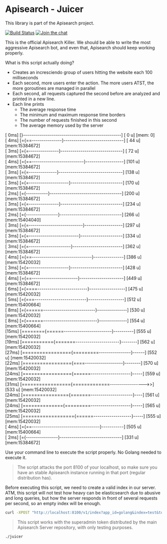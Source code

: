 # Apisearch - Juicer

This library is part of the Apisearch project.

[![Build Status](https://travis-ci.org/apisearch-io/search-server.svg?branch=master)](https://travis-ci.org/apisearch-io/search-server)
[![Join the chat](https://badges.gitter.im/Join%20Chat.svg)](https://gitter.im/apisearch_io/general)

This is the official Apisearch Killer. We should be able to write the
most aggressive Apisearch bot, and even that, Apisearch should keep
working properly.

What is this script actually doing?

- Creates an incresciendo group of users hitting the website each 100 milliseconds
- Each second, more users enter the action. The more users ATST, the more goroutines
  are managed in parallel
- Each second, all requests captured the second before are analyzed and printed in
  a new line.
- Each line prints
    - The average response time
    - The minimum and maximum response time borders
    - The number of requests finished in this second
    - The average memory used by the server

[ 0ms] [}-------------------------------------------------] [  0 u] [mem:       0]  
[ 4ms] [={==---------------}------------------------------] [ 44 u] [mem:15384672]  
[ 3ms] [={=---------------}-------------------------------] [ 72 u] [mem:15384672]  
[ 4ms] [={==--------------------------}-------------------] [101 u] [mem:15384672]  
[ 3ms] [={=--------------}--------------------------------] [138 u] [mem:15384672]  
[ 3ms] [={=--------------------}--------------------------] [170 u] [mem:15384672]  
[ 2ms] [={-----------}------------------------------------] [200 u] [mem:15384672]  
[ 3ms] [={=---------------}-------------------------------] [234 u] [mem:15384672]  
[ 2ms] [={----------------}-------------------------------] [266 u] [mem:15404040]  
[ 3ms] [={=---------------------------}-------------------] [297 u] [mem:15384672]  
[ 3ms] [={=-------------------------}---------------------] [334 u] [mem:15384672]  
[ 3ms] [={=---------------------}-------------------------] [362 u] [mem:15384672]  
[ 4ms] [={==------------------------------}---------------] [386 u] [mem:15420032]  
[ 3ms] [={=--------------------}--------------------------] [428 u] [mem:15384672]  
[ 4ms] [={==-----------------------}----------------------] [449 u] [mem:15384672]  
[ 6ms] [={====-------------------------}------------------] [475 u] [mem:15420032]  
[ 5ms] [={===--------------------------}------------------] [512 u] [mem:15400664]  
[ 8ms] [={======--------------------------}---------------] [530 u] [mem:15420032]  
[ 8ms] [={======---------------------------}--------------] [554 u] [mem:15400664]  
[15ms] [========{======------------------------}----------] [555 u] [mem:15420032]  
[19ms] [==========={=======----------------------}--------] [562 u] [mem:15420032]  
[27ms] [================={=========----------------}------] [552 u] [mem:15420032]  
[22ms] [================={====-------------------}--------] [570 u] [mem:15420032]  
[24ms] [================={======--------------------}-----] [559 u] [mem:15420032]  
[31ms] [================={=============----------------->>] [533 u] [mem:15420032]  
[24ms] [================{=======---------------------}----] [561 u] [mem:15420032]  
[24ms] [=============={=========--------------------}-----] [565 u] [mem:15420032]  
[25ms] [=================={======-------------------}-----] [555 u] [mem:15420032]  
[ 4ms] [={==----------------------------------}-----------] [505 u] [mem:15400664]  
[ 2ms] [={----------------}-------------------------------] [331 u] [mem:15384672]  

Use your command line to execute the script properly. No Golang needed to execute it.

> The script attacks the port 8100 of your localhost, so make sure you have an stable
> Apisearch instance running in that port (regular distribution has).

Before executing this script, we need to create a valid index in our server. ATM, this
script will not test how heavy can be elasticsearch due to abusive and long queries, but
how the server responds in front of several requests per second, so an empty index will
be enough.

```bash
curl -XPOST "http://localhost:8100/v1/index?app_id=golang&index=test&token=0e4d75ba-c640-44c1-a745-06ee51db4e93
```

> This script works with the superadmin token distributed by the main Apisearch Server
> repository, with only testing purposes.


```bash
./juicer
```